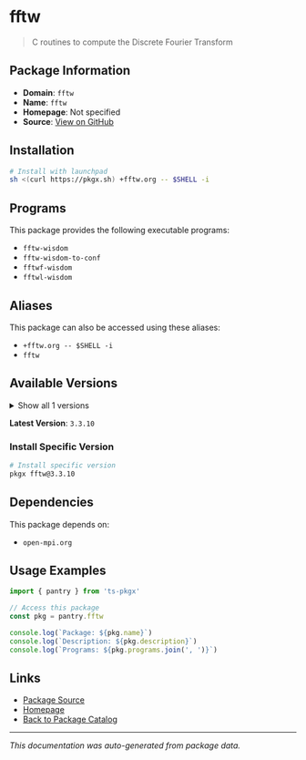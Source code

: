 # fftw

> C routines to compute the Discrete Fourier Transform

## Package Information

- **Domain**: `fftw`
- **Name**: `fftw`
- **Homepage**: Not specified
- **Source**: [View on GitHub](https://github.com/pkgxdev/pantry/tree/main/projects/fftw.org/package.yml)

## Installation

```bash
# Install with launchpad
sh <(curl https://pkgx.sh) +fftw.org -- $SHELL -i
```

## Programs

This package provides the following executable programs:

- `fftw-wisdom`
- `fftw-wisdom-to-conf`
- `fftwf-wisdom`
- `fftwl-wisdom`

## Aliases

This package can also be accessed using these aliases:

- `+fftw.org -- $SHELL -i`
- `fftw`

## Available Versions

<details>
<summary>Show all 1 versions</summary>

- `3.3.10`

</details>

**Latest Version**: `3.3.10`

### Install Specific Version

```bash
# Install specific version
pkgx fftw@3.3.10
```

## Dependencies

This package depends on:

- `open-mpi.org`

## Usage Examples

```typescript
import { pantry } from 'ts-pkgx'

// Access this package
const pkg = pantry.fftw

console.log(`Package: ${pkg.name}`)
console.log(`Description: ${pkg.description}`)
console.log(`Programs: ${pkg.programs.join(', ')}`)
```

## Links

- [Package Source](https://github.com/pkgxdev/pantry/tree/main/projects/fftw.org/package.yml)
- [Homepage](#)
- [Back to Package Catalog](../package-catalog.md)

---

*This documentation was auto-generated from package data.*

